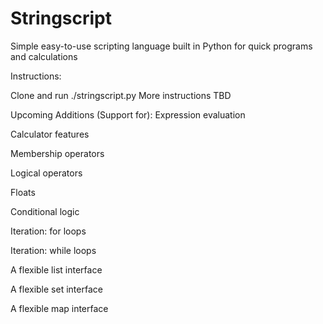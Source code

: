 # Stringscript
Simple easy-to-use scripting language built in Python for quick programs and calculations

Instructions:

Clone and run ./stringscript.py
More instructions TBD

Upcoming Additions (Support for):
Expression evaluation

Calculator features

Membership operators

Logical operators

Floats

Conditional logic

Iteration: for loops

Iteration: while loops

A flexible list interface

A flexible set interface

A flexible map interface
